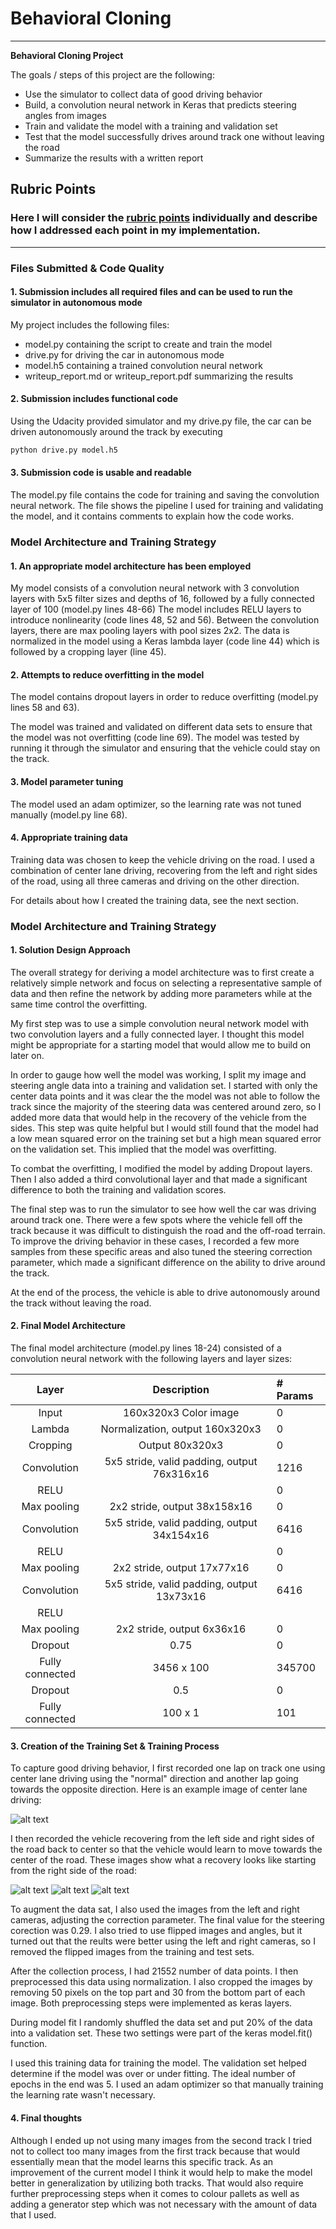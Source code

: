 # **Behavioral Cloning** 

---

**Behavioral Cloning Project**

The goals / steps of this project are the following:

* Use the simulator to collect data of good driving behavior
* Build, a convolution neural network in Keras that predicts steering angles from images
* Train and validate the model with a training and validation set
* Test that the model successfully drives around track one without leaving the road
* Summarize the results with a written report


[//]: # (Image References)

[image3]: ../data/behavioral2/IMG//center_2017_07_02_11_15_02_998.jpg "Recovery Image"
[image4]: ../data/behavioral2/IMG/center_2017_07_02_11_15_04_347.jpg "Recovery Image"
[image5]: ../data/behavioral2/IMG/center_2017_07_02_11_15_04_936.jpg "Recovery Image"
[image6]: ../data/behavioral2/IMG/center_2017_07_02_11_02_35_442.jpg "Normal Image"


## Rubric Points
### Here I will consider the [rubric points](https://review.udacity.com/#!/rubrics/432/view) individually and describe how I addressed each point in my implementation.  

---
### Files Submitted & Code Quality

#### 1. Submission includes all required files and can be used to run the simulator in autonomous mode

My project includes the following files:
* model.py containing the script to create and train the model
* drive.py for driving the car in autonomous mode
* model.h5 containing a trained convolution neural network 
* writeup_report.md or writeup_report.pdf summarizing the results

#### 2. Submission includes functional code
Using the Udacity provided simulator and my drive.py file, the car can be driven autonomously around the track by executing 
```sh
python drive.py model.h5
```

#### 3. Submission code is usable and readable

The model.py file contains the code for training and saving the convolution neural network. The file shows the pipeline I used for training and validating the model, and it contains comments to explain how the code works.

### Model Architecture and Training Strategy

#### 1. An appropriate model architecture has been employed

My model consists of a convolution neural network with 3 convolution layers with 5x5 filter sizes and depths of 16, followed by a fully connected layer of 100 (model.py lines 48-66)  The model includes RELU layers to introduce nonlinearity (code lines 48, 52 and 56).  Between the convolution layers, there are max pooling layers with pool sizes 2x2.
The data is normalized in the model using a Keras lambda layer (code line 44) which is followed by a cropping layer (line 45). 

#### 2. Attempts to reduce overfitting in the model

The model contains dropout layers in order to reduce overfitting (model.py lines 58 and 63). 

The model was trained and validated on different data sets to ensure that the model was not overfitting (code line 69). The model was tested by running it through the simulator and ensuring that the vehicle could stay on the track.

#### 3. Model parameter tuning

The model used an adam optimizer, so the learning rate was not tuned manually (model.py line 68).

#### 4. Appropriate training data

Training data was chosen to keep the vehicle driving on the road. I used a combination of center lane driving, recovering from the left and right sides of the road, using all three cameras and driving on the other direction.

For details about how I created the training data, see the next section. 

### Model Architecture and Training Strategy

#### 1. Solution Design Approach

The overall strategy for deriving a model architecture was to first create a relatively simple network and focus on selecting a representative sample of data and then refine the network by adding more parameters while at the same time control the overfitting.

My first step was to use a simple convolution neural network model with two convolution layers and a fully connected layer. I thought this model might be appropriate for a starting model that would allow me to build on later on.

In order to gauge how well the model was working, I split my image and steering angle data into a training and validation set. I started with only the center data points and it was clear the the model was not able to follow the track since the majority of the steering data was centered around zero, so I added more data that would help in the recovery of the vehicle from the sides. This step was quite helpful but I would still found that the model had a low mean squared error on the training set but a high mean squared error on the validation set. This implied that the model was overfitting. 

To combat the overfitting, I modified the model by adding Dropout layers. Then I also added a third convolutional layer and that made a significant difference to both the training and validation scores. 

The final step was to run the simulator to see how well the car was driving around track one. There were a few spots where the vehicle fell off the track because it was difficult to distinguish the road and the off-road terrain. To improve the driving behavior in these cases, I recorded a few more samples from these specific areas and also tuned the steering correction parameter, which made a significant difference on the ability to drive around the track.

At the end of the process, the vehicle is able to drive autonomously around the track without leaving the road.

#### 2. Final Model Architecture

The final model architecture (model.py lines 18-24) consisted of a convolution neural network with the following layers and layer sizes:


| Layer         		|     Description	        	           |  # Params    |
|:-----------------------:|:---------------------------------------------:| :---------------|
| Input         		| 160x320x3 Color image   	    | 0                     |
| Lambda			| Normalization, output 160x320x3 | 0 |
| Cropping            |   Output 80x320x3				| 0 |
| Convolution    | 5x5 stride, valid padding, output 76x316x16 	|  1216 |
| RELU		        |										| 0 |
| Max pooling	      	| 2x2 stride, output 38x158x16   				|  0 |
| Convolution	| 5x5 stride, valid padding, output 34x154x16        | 6416 |
| RELU		        |										| 0 |
| Max pooling	      	| 2x2 stride, output 17x77x16 | 0 |
| Convolution 	| 5x5 stride, valid padding, output 13x73x16 | 6416 |
| RELU		        |										|
| Max pooling	      	| 2x2 stride, output 6x36x16 			| 0 |
| Dropout              | 0.75  					| 0 |
| Fully connected	| 3456 x 100        			| 345700 |
| Dropout              | 0.5  						| 0 |
| Fully connected	| 100 x 1        				| 101 |


#### 3. Creation of the Training Set & Training Process

To capture good driving behavior, I first recorded one lap on track one using center lane driving using the "normal" direction and another lap going towards the opposite direction. Here is an example image of center lane driving:

![alt text][image6]

I then recorded the vehicle recovering from the left side and right sides of the road back to center so that the vehicle would learn to move towards the center of the road. These images show what a recovery looks like starting from the right side of the road:

![alt text][image3]
![alt text][image4]
![alt text][image5]

To augment the data sat, I also used the images from the left and right cameras, adjusting the correction parameter. The final value for the steering corection was 0.29. I also tried to use flipped images and angles, but it turned out that the reults were better using the left and right cameras, so I removed the flipped images from the training and test sets.

After the collection process, I had 21552 number of data points. I then preprocessed this data using normalization. I also cropped the images by removing 50 pixels on the top part and 30 from the bottom part of each image. Both preprocessing steps were implemented as keras layers.

During model fit I randomly shuffled the data set and put 20% of the data into a validation set. These two settings were part of the keras model.fit() function.

I used this training data for training the model. The validation set helped determine if the model was over or under fitting. The ideal number of epochs in the end was 5. I used an adam optimizer so that manually training the learning rate wasn't necessary.

#### 4. Final thoughts
Although I ended up not using many images from the second track I tried not to collect too many images from the first track because that would essentially mean that the model learns this specific track. As an improvement of the current model I think it would help to make the model better in generalization by utilizing both tracks. That would also require further preprocessing steps when it comes to colour pallets as well as adding a generator step which was not necessary with the amount of data that I used.


